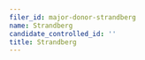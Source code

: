 ```yaml
---
filer_id: major-donor-strandberg
name: Strandberg
candidate_controlled_id: ''
title: Strandberg
---
```

